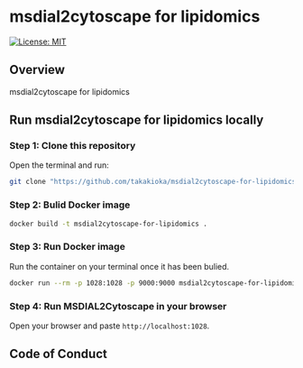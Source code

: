 # msdial2cytoscape for lipidomics

<!-- badges: start -->
[![License: MIT](https://img.shields.io/badge/License-MIT-yellow.svg)](https://opensource.org/licenses/MIT)


<!-- badges: end -->

## Overview

msdial2cytoscape for lipidomics



## Run msdial2cytoscape for lipidomics locally

### Step 1: Clone this repository

Open the terminal and run:

``` bash
git clone "https://github.com/takakioka/msdial2cytoscape-for-lipidomics.git"
```

### Step 2: Bulid Docker image

``` bash
docker build -t msdial2cytoscape-for-lipidomics .
```

### Step 3: Run Docker image

Run the container on your terminal once it has been bulied.

``` bash
docker run --rm -p 1028:1028 -p 9000:9000 msdial2cytoscape-for-lipidomics
```

### Step 4: Run MSDIAL2Cytoscape in your browser

Open your browser and paste `http://localhost:1028`. 

## Code of Conduct



